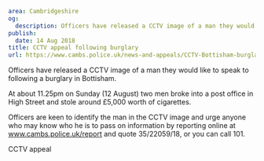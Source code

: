 ```yaml
area: Cambridgeshire
og:
  description: Officers have released a CCTV image of a man they would like to speak to following a burglary in Bottisham.
publish:
  date: 14 Aug 2018
title: CCTV appeal following burglary
url: https://www.cambs.police.uk/news-and-appeals/CCTV-Bottisham-burglary
```

Officers have released a CCTV image of a man they would like to speak to following a burglary in Bottisham.

At about 11.25pm on Sunday (12 August) two men broke into a post office in High Street and stole around £5,000 worth of cigarettes.

Officers are keen to identify the man in the CCTV image and urge anyone who may know who he is to pass on information by reporting online at www.cambs.police.uk/report and quote 35/22059/18, or you can call 101.

CCTV appeal
